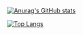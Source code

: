 
[![Anurag's GitHub stats](https://github-readme-stats.vercel.app/api?username=dokyung4455&theme=dark)](https://github.com/anuraghazra/github-readme-stats)

[![Top Langs](https://github-readme-stats.vercel.app/api/top-langs/?username=dokyung4455&theme=dark)](https://github.com/anuraghazra/github-readme-stats)
